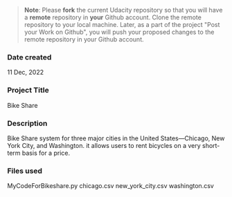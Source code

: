 >**Note**: Please **fork** the current Udacity repository so that you will have a **remote** repository in **your** Github account. Clone the remote repository to your local machine. Later, as a part of the project "Post your Work on Github", you will push your proposed changes to the remote repository in your Github account.

### Date created
11 Dec, 2022

### Project Title
Bike Share

### Description
Bike Share system for three major cities in the United States—Chicago, New York City, and Washington. it allows users to rent bicycles on a very short-term basis for a price.

### Files used
MyCodeForBikeshare.py
chicago.csv
new_york_city.csv
washington.csv
